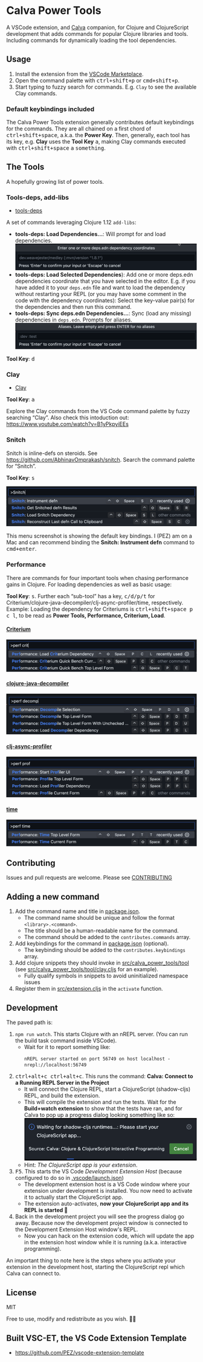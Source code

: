# Calva Power Tools

A VSCode extension, and [Calva](https://calva.io) companion, for Clojure and ClojureScript development that adds commands for popular Clojure libraries and tools. Including commands for dynamically loading the tool dependencies.

## Usage

1. Install the extension from the [VSCode Marketplace](https://marketplace.visualstudio.com/items?itemName=BetterThanTomorrow.calva-power-tools).
1. Open the command palette with <kbd>ctrl+shift+p</kbd> or <kbd>cmd+shift+p</kbd>.
1. Start typing to fuzzy search for commands. E.g. `Clay` to see the available Clay commands.

### Default keybindings included

The Calva Power Tools extension generally contributes default keybindings for the commands. They are all chained on a first chord of <kbd>ctrl+shift+space</kbd>, a.k.a. the **Power Key**. Then, generally, each tool has its key, e.g. **Clay** uses the **Tool Key** <kbd>a</kbd>, making Clay commands executed with <kbd>ctrl+shift+space</kbd> <kbd>a</kbd> <kbd>something</kbd>.

## The Tools

A hopefully growing list of power tools.

### Tools-deps, add-libs

* [tools-deps](https://clojure.org/guides/deps_and_cli)

A set of commands leveraging Clojure 1.12 `add-libs`:

* **tools-deps: Load Dependencies...**: Will prompt for and load dependencies.
   ![alt text](assets/howto/tools-deps-add-dependencies.png)
* **tools-deps: Load Selected Dependencies**): Add one or more deps.edn dependencies coordinate that you have selected in the editor. E.g. if you have added it to your `deps.edn` file and want to load the dependency without restarting your REPL (or you may have some comment in the code with the dependency coordinates): Select the key-value pair(s) for the dependencies and then run this command.
* **tools-deps: Sync deps.edn Dependencies...**: Sync (load any missing)
 dependencies in `deps.edn`. Prompts for aliases.
   ![alt text](assets/howto/tools-deps-sync-deps.png)

**Tool Key**: <kbd>d</kbd>

### Clay

* [Clay](https://scicloj.github.io/clay/)

**Tool Key**: <kbd>a</kbd>

Explore the Clay commands from the VS Code command palette by fuzzy searching “Clay”.
Also check this intoduction out: https://www.youtube.com/watch?v=B1yPkpyiEEs

### Snitch

Snitch is inline-defs on steroids. See https://github.com/AbhinavOmprakash/snitch. Search the command palette for “Snitch”.

**Tool Key**: <kbd>s</kbd>

![Snitch Power Tool Commands](assets/howto/snitch-menu.png)

This menu screenshot is showing the default key bindings. I (PEZ) am on a Mac and can recommend binding the **Snitch: Instrument defn** command to <kbd>cmd+enter</kbd>.


### Performance

There are commands for four important tools when chasing performance gains in Clojure. For loading dependencies as well as basic usage:

**Tool Key**: <kbd>s</kbd>. Further each “sub-tool” has a key, <kbd>c/d/p/t</kbd> for Criterium/clojure-java-decompiler/clj-async-profiler/time, respectively. Example: Loading the dependency for Criteriums is <kbd>ctrl+shift+space p c l</kbd>, to be read as **Power Tools, Performance, Criterium, Load**.

#### [Criterium](https://github.com/hugoduncan/criterium)

![Command Palette search: Criterium Commands](assets/howto/criterium-menu.png)

#### [clojure-java-decompiler](https://github.com/clojure-goes-fast/clj-java-decompiler)

![Command Palette search: Decompiler Commands](assets/howto/decompiler-menu.png)

#### [clj-async-profiler](https://clojure-goes-fast.com/kb/profiling/clj-async-profiler/)

![Command Palette search: Profiler Commands](assets/howto/profiler-menu.png)

#### [time](https://clojuredocs.org/clojure.core/time)

![Command Palette search: time Commands](assets/howto/time-menu.png)

## Contributing

Issues and pull requests are welcome. Please see [CONTRIBUTING](CONTRIBUTING.md)

## Adding a new command

1. Add the command name and title in [package.json](package.json).
   * The command name should be unique and follow the format `<library>.<command>`.
   * The title should be a human-readable name for the command.
   * The command should be added to the `contributes.commands` array.
2. Add keybindings for the command in [package.json](package.json) (optional).
   * The keybinding should be added to the `contributes.keybindings` array.
3. Add clojure snippets they should invoke in [src/calva_power_tools/tool](src/calva_power_tools/tool) (see [src/calva_power_tools/tool/clay.cljs](src/calva_power_tools/tool/clay.cljs) for an example).
   * Fully qualify symbols in snippets to avoid uninitialized namespace issues
4. Register them in [src/extension.cljs](src/extension.cljs) in the `activate` function.

## Development

The paved path is:

1. `npm run watch`. This starts Clojure with an nREPL server. (You can run the build task command inside VSCode).
   * Wait for it to report something like:
     ```
     nREPL server started on port 56749 on host localhost - nrepl://localhost:56749
     ```
1. <kbd>ctrl+alt+c ctrl+alt+c</kbd>. This runs the command: **Calva: Connect to a Running REPL Server in the Project**
   * It will connect the Clojure REPL, start a ClojureScript (shadow-cljs) REPL, and build the extension.
   * This will compile the extension and run the tests. Wait for the **Build+watch extension** to show that the tests have ran, and for Calva to pop up a progress dialog looking something like so:
     ![Progress dialog, start your extension](assets/usage/start-your-clojurescript-app.png)
   * Hint: _The ClojureScript app is your extension_.
1. <kbd>F5</kbd>. This starts the VS Code _Development Extension Host_ (because configured to do so in [.vscode/launch.json](.vscode/launch.json))
   * The development extension host is a VS Code window where your extension under development is installed. You now need to activate it to actually start the ClojureScript app.
   * The extension auto-activates, **now your ClojureScript app and its REPL is started 🎉**
1. Back in the development project you will see the progress dialog go away. Because now the development project window is connected to the Development Extension Host window's REPL.
      * Now you can hack on the extension code, which will update the app in the extension host window while it is running (a.k.a. interactive programming).

An important thing to note here is the steps where you activate your extension in the development host, starting the ClojureScript repl which Calva can connect to.

## License

MIT

Free to use, modify and redistribute as you wish. 🍻🗽

## Built VSC-ET, the VS Code Extension Template

* https://github.com/PEZ/vscode-extension-template